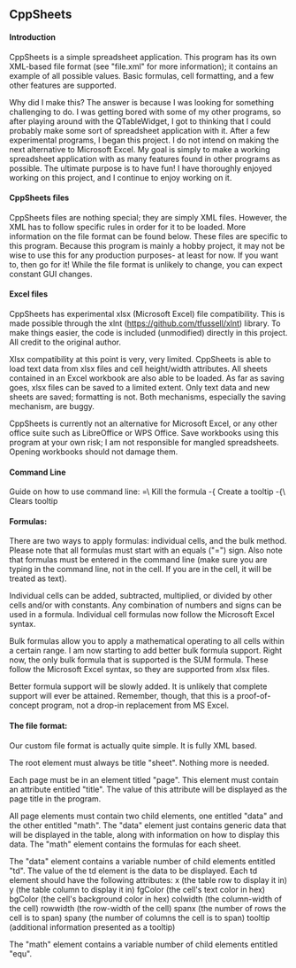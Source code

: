## CppSheets

#### Introduction
CppSheets is a simple spreadsheet application. This program has its own XML-based file format (see "file.xml" for more information); it contains an example of all possible values. Basic formulas, cell formatting, and a few other features are supported.

Why did I make this? The answer is because I was looking for something challenging to do. I was getting bored with some of my other programs, so after playing around with the QTableWidget, I got to thinking that I could probably make some sort of spreadsheet application with it. After a few experimental programs, I began this project. I do not intend on making the next alternative to Microsoft Excel. My goal is simply to make a working spreadsheet application with as many features found in other programs as possible. The ultimate purpose is to have fun! I have thoroughly enjoyed working on this project, and I continue to enjoy working on it.

#### CppSheets files
CppSheets files are nothing special; they are simply XML files. However, the XML has to follow specific rules in order for it to be loaded. More information on the file format can be found below. These files are specific to this program. Because this program is mainly a hobby project, it may not be wise to use this for any production purposes- at least for now. If you want to, then go for it! While the file format is unlikely to change, you can expect constant GUI changes.

#### Excel files
CppSheets has experimental xlsx (Microsoft Excel) file compatibility. This is made possible through the xlnt (https://github.com/tfussell/xlnt) library. To make things easier, the code is included (unmodified) directly in this project. All credit to the original author.

Xlsx compatibility at this point is very, very limited. CppSheets is able to load text data from xlsx files and cell height/width attributes. All sheets contained in an Excel workbook are also able to be loaded. As far as saving goes, xlsx files can be saved to a limited extent. Only text data and new sheets are saved; formatting is not. Both mechanisms, especially the saving mechanism, are buggy.

CppSheets is currently not an alternative for Microsoft Excel, or any other office suite such as LibreOffice or WPS Office. Save workbooks using this program at your own risk; I am not responsible for mangled spreadsheets. Opening workbooks should not damage them.

#### Command Line
Guide on how to use command line:
=\				Kill the formula
-{				Create a tooltip
-{\				Clears tooltip

#### Formulas:
There are two ways to apply formulas: individual cells, and the bulk method. Please note that all formulas must start with an equals ("=") sign. Also note that formulas must be entered in the command line (make sure you are typing in the command line, not in the cell. If you are in the cell, it will be treated as text). 

Individual cells can be added, subtracted, multiplied, or divided by other cells and/or with constants. Any combination of numbers and signs can be used in a formula. Individual cell formulas now follow the Microsoft Excel syntax.

Bulk formulas allow you to apply a mathematical operating to all cells within a certain range. I am now starting to add better bulk formula support. Right now, the only bulk formula that is supported is the SUM formula. These follow the Microsoft Excel syntax, so they are supported from xlsx files.

Better formula support will be slowly added. It is unlikely that complete support will ever be attained. Remember, though, that this is a proof-of-concept program, not a drop-in replacement from MS Excel.

#### The file format:
Our custom file format is actually quite simple. It is fully XML based. 

The root element must always be title "sheet". Nothing more is needed.

Each page must be in an element titled "page". This element must contain an attribute entitled "title". The value of this attribute will be displayed as the page title in the program.

All page elements must contain two child elements, one entitled "data" and the other entitled "math". The "data" element just contains generic data that will be displayed in the table, along with information on how to display this data. The "math" element contains the formulas for each sheet.

The "data" element contains a variable number of child elements entitled "td". The value of the td element is the data to be displayed. Each td element should have the following attributes:
x 			(the table row to display it in)
y 			(the table column to display it in)
fgColor		(the cell's text color in hex)
bgColor		(the cell's background color in hex)
colwidth	(the column-width of the cell)
rowwidth	(the row-width of the cell)
spanx		(the number of rows the cell is to span)
spany		(the number of columns the cell is to span)
tooltip		(additional information presented as a tooltip)

The "math" element contains a variable number of child elements entitled "equ".
